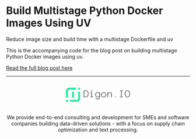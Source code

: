 # Build Multistage Python Docker Images Using UV

<p>Reduce image size and build time with a multistage Dockerfile and uv</p>

This is the accompanying code for the blog post on building multistage Python Docker images using uv.

[Read the full blog post here](https://digon.io/en/blog/2025_07_28_python_docker_images_with_uv)

---

<br>
<div align="center">
  <a href="https://digon.io">
    <img alt="Digon.IO GmbH - Fine-Tuned AI services for developers" src="../../assets/digon_name_right_grey.svg" width="35%">
  </a>
</div>
<br>
<p align="center">We provide end-to-end consulting and development for SMEs and software companies building data-driven solutions - with a focus on supply chain optimization and text processing.</p>
